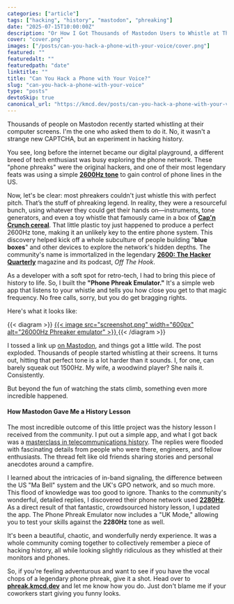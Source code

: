 ```yaml
---
categories: ["article"]
tags: ["hacking", "history", "mastodon", "phreaking"]
date: "2025-07-15T10:00:00Z"
description: "Or How I Got Thousands of Mastodon Users to Whistle at Their Screens"
cover: "cover.png"
images: ["/posts/can-you-hack-a-phone-with-your-voice/cover.png"]
featured: ""
featuredalt: ""
featuredpath: "date"
linktitle: ""
title: "Can You Hack a Phone with Your Voice?"
slug: "can-you-hack-a-phone-with-your-voice"
type: "posts"
devtoSkip: true
canonical_url: "https://kmcd.dev/posts/can-you-hack-a-phone-with-your-voice/"
---
```


Thousands of people on Mastodon recently started whistling at their computer screens. I'm the one who asked them to do it. No, it wasn't a strange new CAPTCHA, but an experiment in hacking history.

You see, long before the internet became our digital playground, a different breed of tech enthusiast was busy exploring the phone network. These "phone phreaks" were the original hackers, and one of their most legendary feats was using a simple [**2600Hz tone**](https://en.wikipedia.org/wiki/2600_hertz) to gain control of phone lines in the US.

Now, let's be clear: most phreakers couldn't just whistle this with perfect pitch. That’s the stuff of phreaking legend. In reality, they were a resourceful bunch, using whatever they could get their hands on—instruments, tone generators, and even a toy whistle that famously came in a box of [**Cap'n Crunch cereal**](https://www.thehenryford.org/collections-and-research/digital-collections/artifact/455857/). That little plastic toy just happened to produce a perfect 2600Hz tone, making it an unlikely key to the entire phone system. This discovery helped kick off a whole subculture of people building "**blue boxes**" and other devices to explore the network's hidden depths. The community's name is immortalized in the legendary [**2600: The Hacker Quarterly**](https://www.2600.com/) magazine and its podcast, *Off The Hook*.

As a developer with a soft spot for retro-tech, I had to bring this piece of history to life. So, I built the **"Phone Phreak Emulator."** It's a simple web app that listens to your whistle and tells you how close you get to that magic frequency. No free calls, sorry, but you do get bragging rights.

Here's what it looks like:

{{< diagram >}}
<a href="https://phreak.kmcd.dev" target="_blank">
{{< image src="screenshot.png" width="600px" alt="26000Hz Phreaker emulator" >}}
</a>
{{< /diagram >}}

I tossed a link up [on Mastodon](https://infosec.exchange/@sudorandom/114704013454618750), and things got a little wild. The post exploded. Thousands of people started whistling at their screens. It turns out, hitting that perfect tone is a lot harder than it sounds. I, for one, can barely squeak out 1500Hz. My wife, a woodwind player? She nails it. Consistently.

But beyond the fun of watching the stats climb, something even more incredible happened.

#### How Mastodon Gave Me a History Lesson

The most incredible outcome of this little project was the history lesson I received from the community. I put out a simple app, and what I got back was a [masterclass in telecommunications history](https://infosec.exchange/@sudorandom/114704013454618750). The replies were flooded with fascinating details from people who were there, engineers, and fellow enthusiasts. The thread felt like old friends sharing stories and personal anecdotes around a campfire.

I learned about the intricacies of in-band signaling, the difference between the US "Ma Bell" system and the UK's GPO network, and so much more. This flood of knowledge was too good to ignore. Thanks to the community's wonderful, detailed replies, I discovered their phone network used [**2280Hz**](http://www.samhallas.co.uk/articles/fiddling_phones_2.htm). As a direct result of that fantastic, crowdsourced history lesson, I updated the app. The Phone Phreak Emulator now includes a "UK Mode," allowing you to test your skills against the **2280Hz** tone as well.

It's been a beautiful, chaotic, and wonderfully nerdy experience. It was a whole community coming together to collectively remember a piece of hacking history, all while looking slightly ridiculous as they whistled at their monitors and phones.

So, if you're feeling adventurous and want to see if you have the vocal chops of a legendary phone phreak, give it a shot. Head over to **[phreak.kmcd.dev](https://phreak.kmcd.dev/)** and let me know how you do. Just don't blame me if your coworkers start giving you funny looks.
